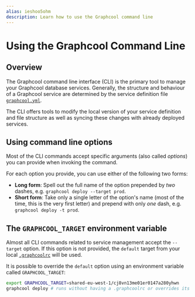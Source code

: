 ```yaml
---
alias: ieshoo5ohm
description: Learn how to use the Graphcool command line
---
```


# Using the Graphcool Command Line

## Overview

The Graphcool command line interface (CLI) is the primary tool to manage your Graphcool database services. Generally, the structure and behaviour of a Graphcool service are determined by the service definition file [`graphcool.yml`](!alias-foatho8aip).

The CLI offers tools to modify the local version of your service definition and file structure as well as syncing these changes with already deployed services.

## Using command line options

Most of the CLI commands accept specific arguments (also called _options_) you can provide when invoking the command.

For each option you provide, you can use either of the following two forms:

- **Long form**: Spell out the full name of the option prepended by _two_ dashes, e.g. `graphcool deploy --target prod`.
- **Short form**: Take only a single letter of the option's name (most of the time, this is the very first letter) and prepend with only _one_ dash, e.g. `graphcool deploy -t prod`.

## The `GRAPHCOOL_TARGET` environment variable

Almost all CLI commands related to service management accept the `--target` option. If this option is not provided, the `default` target from your local [`.graphcoolrc`](!alias-zoug8seen4) will be used.

It is possible to override the `default` option using an environment variable called `GRAPHCOOL_TARGET`:

```bash
export GRAPHCOOL_TARGET=shared-eu-west-1/cj8vn13me01er0147a280yhwn
graphcool deploy # runs without having a .graphcoolrc or overrides its `default` entry
```